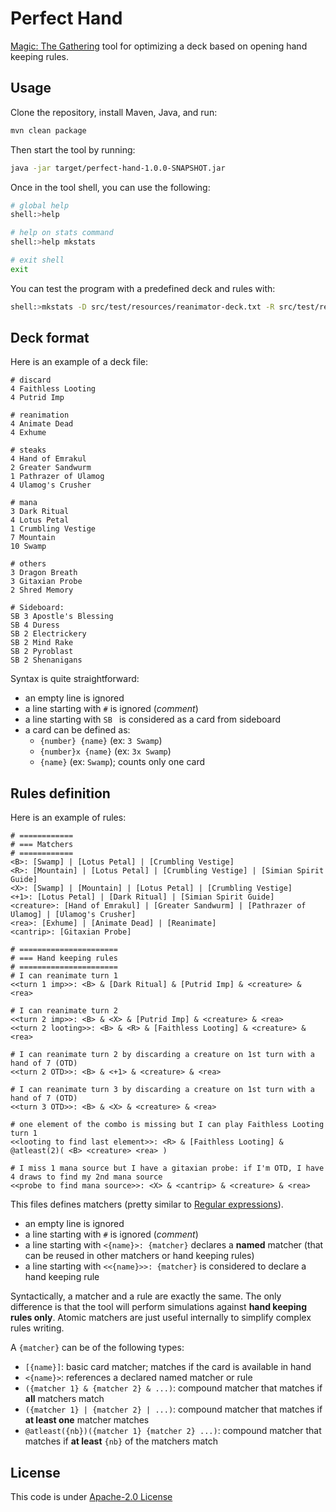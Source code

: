 # Perfect Hand

[Magic: The Gathering](https://magic.wizards.com) tool for optimizing a deck based on opening hand keeping rules.

## Usage

Clone the repository, install Maven, Java, and run:

```bash
mvn clean package
```

Then start the tool by running:

```bash
java -jar target/perfect-hand-1.0.0-SNAPSHOT.jar
```

Once in the tool shell, you can use the following:

```bash
# global help
shell:>help

# help on stats command
shell:>help mkstats

# exit shell
exit
```

You can test the program with a predefined deck and rules with:

```bash
shell:>mkstats -D src/test/resources/reanimator-deck.txt -R src/test/resources/reanimator-rules.txt -I 5000 -v
```

## Deck format

Here is an example of a deck file:

```
# discard
4 Faithless Looting
4 Putrid Imp

# reanimation
4 Animate Dead
4 Exhume

# steaks
4 Hand of Emrakul
2 Greater Sandwurm
1 Pathrazer of Ulamog
4 Ulamog's Crusher

# mana
3 Dark Ritual
4 Lotus Petal
1 Crumbling Vestige
7 Mountain
10 Swamp

# others
3 Dragon Breath
3 Gitaxian Probe
2 Shred Memory

# Sideboard:
SB 3 Apostle's Blessing
SB 4 Duress
SB 2 Electrickery
SB 2 Mind Rake
SB 2 Pyroblast
SB 2 Shenanigans
```

Syntax is quite straightforward:

* an empty line is ignored
* a line starting with `#` is ignored (_comment_)
* a line starting with `SB ` is considered as a card from sideboard
* a card can be defined as:
    * `{number} {name}` (ex: `3 Swamp`)
    * `{number}x {name}` (ex: `3x Swamp`)
    * `{name}` (ex: `Swamp`); counts only one card

## Rules definition

Here is an example of rules:

```
# ============
# === Matchers
# ============
<B>: [Swamp] | [Lotus Petal] | [Crumbling Vestige]
<R>: [Mountain] | [Lotus Petal] | [Crumbling Vestige] | [Simian Spirit Guide]
<X>: [Swamp] | [Mountain] | [Lotus Petal] | [Crumbling Vestige]
<+1>: [Lotus Petal] | [Dark Ritual] | [Simian Spirit Guide]
<creature>: [Hand of Emrakul] | [Greater Sandwurm] | [Pathrazer of Ulamog] | [Ulamog's Crusher]
<rea>: [Exhume] | [Animate Dead] | [Reanimate]
<cantrip>: [Gitaxian Probe]

# ======================
# === Hand keeping rules
# ======================
# I can reanimate turn 1
<<turn 1 imp>>: <B> & [Dark Ritual] & [Putrid Imp] & <creature> & <rea>

# I can reanimate turn 2
<<turn 2 imp>>: <B> & <X> & [Putrid Imp] & <creature> & <rea>
<<turn 2 looting>>: <B> & <R> & [Faithless Looting] & <creature> & <rea>

# I can reanimate turn 2 by discarding a creature on 1st turn with a hand of 7 (OTD)
<<turn 2 OTD>>: <B> & <+1> & <creature> & <rea>

# I can reanimate turn 3 by discarding a creature on 1st turn with a hand of 7 (OTD)
<<turn 3 OTD>>: <B> & <X> & <creature> & <rea>

# one element of the combo is missing but I can play Faithless Looting turn 1
<<looting to find last element>>: <R> & [Faithless Looting] & @atleast(2)( <B> <creature> <rea> )

# I miss 1 mana source but I have a gitaxian probe: if I'm OTD, I have 4 draws to find my 2nd mana source
<<probe to find mana source>>: <X> & <cantrip> & <creature> & <rea>
```

This files defines matchers (pretty similar to [Regular expressions](https://en.wikipedia.org/wiki/Regular_expression)).

* an empty line is ignored
* a line starting with `#` is ignored (_comment_)
* a line starting with `<{name}>: {matcher}` declares a **named** matcher (that can be reused in other matchers or hand keeping rules)
* a line starting with `<<{name}>>: {matcher}` is considered to declare a hand keeping rule

Syntactically, a matcher and a rule are exactly the same. The only difference is that the tool will perform simulations
against **hand keeping rules only**. Atomic matchers are just useful internally to simplify complex rules writing.

A `{matcher}` can be of the following types:

* `[{name}]`: basic card matcher; matches if the card is available in hand
* `<{name}>`: references a declared named matcher or rule
* `({matcher 1} & {matcher 2} & ...)`: compound matcher that matches if **all** matchers match
* `({matcher 1} | {matcher 2} | ...)`: compound matcher that matches if **at least one** matcher matches
* `@atleast({nb})({matcher 1} {matcher 2} ...)`: compound matcher that matches if **at least** `{nb}` of the matchers match


## License

This code is under [Apache-2.0 License](LICENSE.txt)
